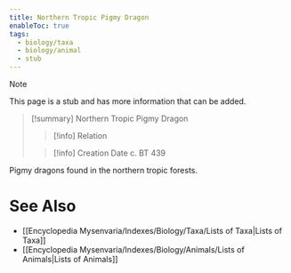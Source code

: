 ```yaml
---
title: Northern Tropic Pigmy Dragon
enableToc: true
tags:
  - biology/taxa
  - biology/animal
  - stub
---
```


> [!note]
> This page is a stub and has more information that can be added.

> [!summary] Northern Tropic Pigmy Dragon
> > [!info] Relation
>
> > [!info] Creation Date
> > c. BT 439

Pigmy dragons found in the northern tropic forests.

# See Also
- [[Encyclopedia Mysenvaria/Indexes/Biology/Taxa/Lists of Taxa|Lists of Taxa]]
- [[Encyclopedia Mysenvaria/Indexes/Biology/Animals/Lists of Animals|Lists of Animals]]
